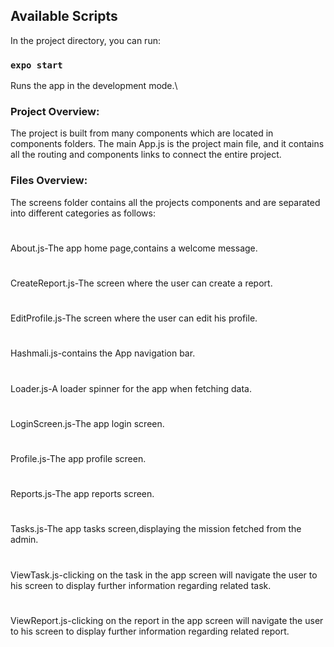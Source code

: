
## Available Scripts
In the project directory, you can run:
### `expo start`
Runs the app in the development mode.\
### Project Overview:
The project is built from many components which are located in components folders.
The main App.js is the project main file, and it contains all the routing and components links to connect the entire project.
### Files Overview:
The screens folder contains all the projects components and are separated into different categories as follows:
#
About.js-The app home page,contains a welcome message.
#
CreateReport.js-The screen where the user can create a report.
#
EditProfile.js-The screen where the user can edit his profile.
#
Hashmali.js-contains the App navigation bar.
#
Loader.js-A loader spinner for the app when fetching data.
#
LoginScreen.js-The app login screen.
#
Profile.js-The app profile screen. 
#
Reports.js-The app reports screen. 
#
Tasks.js-The app tasks screen,displaying the mission fetched from the admin. 
#
ViewTask.js-clicking on the task in the app screen will navigate the user to his screen to display further information regarding related task. 
#
ViewReport.js-clicking on the report in the app screen will navigate the user to his screen to display further information regarding related report. 
#

  
